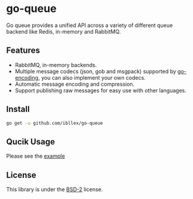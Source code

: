 # go-queue

Go queue provides a unified API across a variety of different queue backend like Redis, in-memory and RabbitMQ.

## Features

- RabbitMQ, in-memory backends.
- Multiple message codecs (json, gob and msgpack) supported by [go-encoding](https://github.com/ibllex/go-encoding), you can also implement your own codecs.
- Automatic message encoding and compression.
- Support publishing raw messages for easy use with other languages.

## Install

```bash
go get -u github.com/ibllex/go-queue
```

## Qucik Usage

Please see the [example](./example/main.go)

## License

This library is under the [BSD-2](./LICENSE) license.
